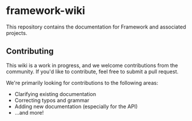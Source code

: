 # framework-wiki

This repository contains the documentation for Framework and associated projects.

## Contributing

This wiki is a work in progress, and we welcome contributions from the community. If you'd like to contribute, feel free to submit a pull request.

We're primarily looking for contributions to the following areas:

- Clarifying existing documentation
- Correcting typos and grammar
- Adding new documentation (especially for the API)
- ...and more!
